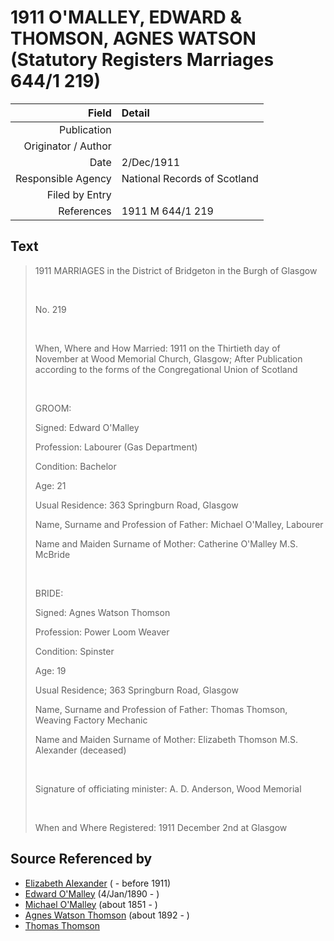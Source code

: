 ﻿---
layout: page
permalink: /sources/s82949924
---

# 1911 O'MALLEY, EDWARD & THOMSON, AGNES WATSON (Statutory Registers Marriages 644/1 219)

Field | Detail
---:|:---
Publication | 
Originator / Author | 
Date | 2/Dec/1911
Responsible Agency | National Records of Scotland
Filed by Entry | 
References | 1911 M 644/1 219

## Text

> 1911 MARRIAGES in the District of Bridgeton in the Burgh of Glasgow
>
> <br/>
>
> No. 219
>
> <br/>
>
> When, Where and How Married: 1911 on the Thirtieth day of November at Wood Memorial Church, Glasgow; After Publication according to the forms of the Congregational Union of Scotland
>
> <br/>
>
> GROOM:
>
> Signed: Edward O'Malley
>
> Profession: Labourer (Gas Department)
>
> Condition: Bachelor
>
> Age: 21
>
> Usual Residence: 363 Springburn Road, Glasgow
>
> Name, Surname and Profession of Father: Michael O'Malley, Labourer
>
> Name and Maiden Surname of Mother: Catherine O'Malley M.S. McBride
>
> <br/>
>
> BRIDE:
>
> Signed: Agnes Watson Thomson
>
> Profession: Power Loom Weaver
>
> Condition: Spinster
>
> Age: 19
>
> Usual Residence; 363 Springburn Road, Glasgow
>
> Name, Surname and Profession of Father: Thomas Thomson, Weaving Factory Mechanic
>
> Name and Maiden Surname of Mother: Elizabeth Thomson M.S. Alexander (deceased)
>
> <br/>
>
> Signature of officiating minister: A. D. Anderson, Wood Memorial
>
> <br/>
>
> When and Where Registered: 1911 December 2nd at Glasgow
>

## Source Referenced by

* [Elizabeth Alexander](../people/@86375908@-elizabeth-alexander-b-d1911.md) ( - before 1911)
* [Edward O'Malley](../people/@76741424@-edward-o'malley-b1890-1-4-d.md) (4/Jan/1890 - )
* [Michael O'Malley](../people/@34933754@-michael-o'malley-b1851-d.md) (about 1851 - )
* [Agnes Watson Thomson](../people/@96590245@-agnes-watson-thomson-b1892-d.md) (about 1892 - )
* [Thomas Thomson](../people/@28828844@-thomas-thomson-b-d.md)
